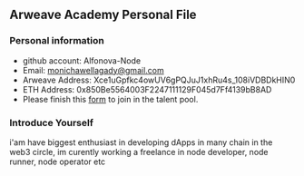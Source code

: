 ## Arweave Academy Personal File

### Personal information

- github account: Alfonova-Node
- Email: monichawellagady@gmail.com
- Arweave Address: Xce1uGpfkc4owUV6gPQJuJ1xhRu4s_108iVDBDkHIN0
- ETH Address: 0x850Be5564003F2247111129F045d7Ff4139bB8AD
- Please finish this [form](https://docs.google.com/forms/d/e/1FAIpQLSfWA5fIIcBgmRppm3jNz5vmf9Mai_QMVil-2pO4r7YKn_Zhtw/viewform?usp=sf_link) to join in the talent pool.

### Introduce Yourself
 i'am have biggest enthusiast in developing dApps in many chain in the web3 circle, im curently working a freelance in node developer, node runner, node operator etc
